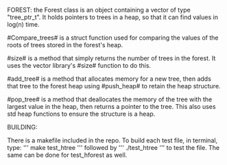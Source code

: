 FOREST:
the Forest class is an object containing a vector
of type "tree_ptr_t". It holds pointers to trees
in a heap, so that it can find values in log(n) time.

#Compare_trees# is a struct function used for comparing
the values of the roots of trees stored in the forest's heap.

#size# is a method that simply returns the number of trees in the forest.
It uses the vector library's #size# function to do this.

#add_tree# is a method that allocates memory for a new tree,
then adds that tree to the forest heap using #push_heap# to retain
the heap structure.

#pop_tree# is a method that deallocates the memory of the tree
with the largest value in the heap, then returns a pointer to 
the tree. This also uses std heap functions to ensure the structure
is a heap.


BUILDING:

There is a makefile included in the repo. 
To build each test file, in terminal, type:
'''
make test_htree
'''
followed by
'''
./test_htree
'''
to test the file. The same can be done for test_hforest as well.
